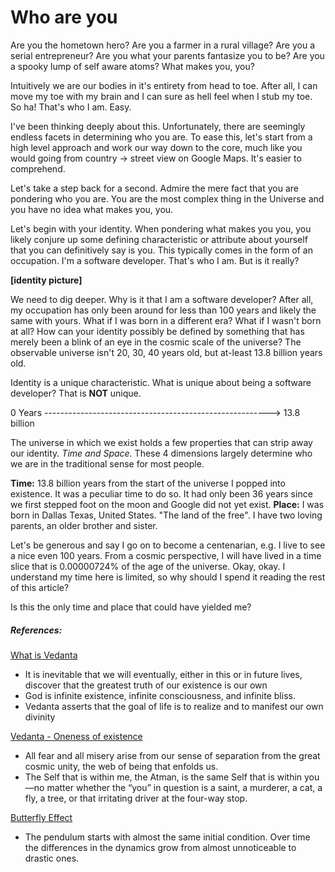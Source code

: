 # Who are you
Are you the hometown hero? Are you a farmer in a rural village? Are you a serial entrepreneur? Are you what your parents fantasize you to be? Are you a spooky lump of self aware atoms? What makes you, you?

Intuitively we are our bodies in it's entirety from head to toe. After all, I can move my toe with my brain and I can sure as hell feel when I stub my toe. So ha! That's who I am. Easy.

I've been thinking deeply about this. Unfortunately, there are seemingly endless facets in determining who you are. To ease this, let's start from a high level approach and work our way down to the core, much like you would going from country -> street view on Google Maps. It's easier to comprehend.

Let's take a step back for a second. Admire the mere fact that you are pondering who you are. You are the most complex thing in the Universe and you have no idea what makes you, you.

Let's begin with your identity. When pondering what makes you you, you likely conjure up some defining characteristic or attribute about yourself that you can definitively say is you. This typically comes in the form of an occupation. I'm a software developer. That's who I am. But is it really? 

**[identity picture]**

We need to dig deeper. Why is it that I am a software developer? After all, my occupation has only been around for less than 100 years and likely the same with yours. What if I was born in a different era? What if I wasn't born at all? How can your identity possibly be defined by something that has merely been a blink of an eye in the cosmic scale of the universe? The observable universe isn't 20, 30, 40 years old, but at-least 13.8 billion years old. 

Identity is a unique characteristic. What is unique about being a software developer? That is **NOT** unique.

0 Years --------------------------------------------------------> 13.8 billion

The universe in which we exist holds a few properties that can strip away our identity. *Time and Space.* These 4 dimensions largely determine who we are in the traditional sense for most people. 

**Time:** 13.8 billion years from the start of the universe I popped into existence. It was a peculiar time to do so. It had only been 36 years since we first stepped foot on the moon and Google did not yet exist.
**Place:** I was born in Dallas Texas, United States. "The land of the free". I have two loving parents, an older brother and sister.

Let's be generous and say I go on to become a centenarian, e.g. I live to see a nice even 100 years. From a cosmic perspective, I will have lived in a time slice that is 0.00000724% of the age of the universe. Okay, okay. I understand my time here is limited, so why should I spend it reading the rest of this article?

Is this the only time and place that could have yielded me?




##### References:

[What is Vedanta](https://vedanta.org/what-is-vedaasda)

 - It is inevitable that we will eventually, either in this or in future
   lives, discover that the greatest truth of our existence is our own
  - God is infinite existence, infinite consciousness, and infinite bliss.
- Vedanta asserts that the goal of life is to realize and to manifest our own divinity

[Vedanta - Oneness of existence](https://vedanta.org/what-is-vedanta/the-oneness-of-existence/)

- All fear and all misery arise from our sense of separation from the great cosmic unity, the web of being that enfolds us.
- The Self that is within me, the Atman, is the same Self that is within you—no matter whether the “you” in question is a saint, a murderer, a cat, a fly, a tree, or that irritating driver at the four-way stop.

[Butterfly Effect](https://en.wikipedia.org/wiki/Butterfly_effect)

- The pendulum starts with almost the same initial condition. Over time the differences in the dynamics grow from almost unnoticeable to drastic ones.
<!--stackedit_data:
eyJoaXN0b3J5IjpbLTEwOTc3NDUwNDAsMTUzNTQ4MzYyOSw1Nj
cwOTQ1MjAsODIyMzg2MDgsLTIwMDc3ODE3NTAsMTMxODUxMjAx
MiwxODI5MjAyNjY2LC0yNzgwMzU2OTcsMzM0Mjc1NTQsLTExND
IzMjY5MjEsMTQ1ODUwMDgxMiwxOTk0NjU3OTM3XX0=
-->
